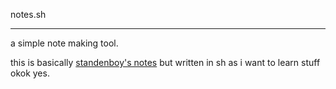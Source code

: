 notes.sh

---

a simple note making tool.

this is basically [standenboy's notes](https://github.com/standenboy/notes) but written in sh as i want to learn stuff okok yes.
